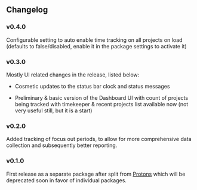 ## Changelog

### v0.4.0

Configurable setting to auto enable time tracking on all projects on load (defaults to false/disabled, enable it in the package settings to activate it)

### v0.3.0

Mostly UI related changes in the release, listed below:

- Cosmetic updates to the status bar clock and status messages

- Preliminary & basic version of the Dashboard UI with count of projects being tracked with timekeeper & recent projects list available now (not very useful still, but it is a start)

### v0.2.0

Added tracking of focus out periods, to allow for more comprehensive data collection and subsequently better reporting.

### v0.1.0

First release as a separate package after split from [Protons](https://atom.io/packages/protons) which will be deprecated soon in favor of individual packages.